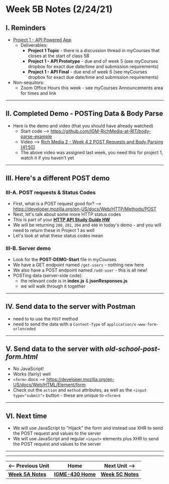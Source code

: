 # Week 5B Notes (2/24/21)

## I. Reminders

- [Project 1 - API Powered App](../projects/project-1.md)
  - Deliverables:
    - **Project 1 Topic** - there is a discussion thread in myCourses that closes at the start of class 5B
    - **Project 1 - API Prototype** - due end of week 5 (see myCourses dropbox for exact due date/time and submission requirements)
    - **Project 1 - API Final** - due end of week 6 (see myCourses dropbox for exact due date/time and submission requirements)
- Non-sequitors:
  - Zoom Office Hours this week - see myCourses Announcements area for times and link
  
  
<hr>

## II. Completed Demo - POSTing Data & Body Parse

- Here is the demo and video (that you should have already watched)
  - Start code --> https://github.com/IGM-RichMedia-at-RIT/body-parse-example
  - Video --> [Rich Media 2 - Week 4.2 POST Requests and Body Parsing (41:50)](https://www.youtube.com/watch?v=QY5sBCg6Ksg&feature=emb_logo)
  - The above video was assigned last week, you need this for project 1, watch it if you haven't yet

<hr>

## III. Here's a different POST demo

### III-A. POST requests & Status Codes
- First, what is a POST request good for? --> https://developer.mozilla.org/en-US/docs/Web/HTTP/Methods/POST
- Next, let's talk about some more HTTP status codes
- This is part of your [**HTTP API Study Guide HW**](../hw-notes/api-sg-hw.md)
- We will be returning `200`, `201`, `204` and `400` in today's demo - and you will need to return these in Project 1 as well
- Let's look at what these status codes mean


### III-B. Server demo
- Look for the **POST-DEMO-Start** file in myCourses
- We have a GET endpoint named `/get-users` - nothing new here
- We also have a POST endpoint named `/add-user` - this is all new!
- POSTing data (server-side code):
  - the relevant code is in **index.js** & **jsonResponses.js**
  - we will walk through it together

<hr>

## IV. Send data to the server with Postman
- need to to use the `POST` method
- need to send the data with a `Content-Type` of `application/x-www-form-urlencoded`

<hr>

## V. Send data to the server with *old-school-post-form.html*

- No JavaScript!
- Works (fairly) well
- `<form>` docs --> https://developer.mozilla.org/en-US/docs/Web/HTML/Element/form
- Check out the `action` and `method` attributes, as well as the `<input type="submit">` button - these are unique to `<form>`s

<hr>

## VI. Next time

- We will use JavaScript to "Hijack" the form and instead use XHR to send the POST request and values to the server
- We will use JavaScript and regular `<input>` elements plus XHR to send the POST request and values to the server

<hr><hr>

| <-- Previous Unit | Home | Next Unit -->
| --- | --- | --- 
| [**Week 5A Notes**](5A.md)   |  [**IGME-430 Home**](../README.md) | [**Week 5C Notes**](5C.md)
